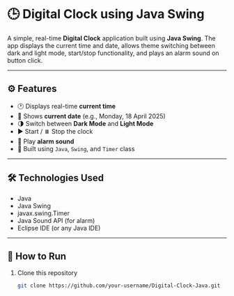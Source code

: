 # 🕒 Digital Clock using Java Swing

A simple, real-time **Digital Clock** application built using **Java Swing**. The app displays the current time and date, allows theme switching between dark and light mode, start/stop functionality, and plays an alarm sound on button click.

---

## ⚙️ Features

- 🕐 Displays real-time **current time**
- 📅 Shows **current date** (e.g., Monday, 18 April 2025)
- 🌗 Switch between **Dark Mode** and **Light Mode**
- ▶️ Start / ⏸️ Stop the clock
- 🔔 Play **alarm sound**
- 🎯 Built using `Java`, `Swing`, and `Timer` class

---

## 🛠️ Technologies Used

- Java
- Java Swing
- javax.swing.Timer
- Java Sound API (for alarm)
- Eclipse IDE (or any Java IDE)

---

## 🚀 How to Run

1. Clone this repository  
   ```bash
   git clone https://github.com/your-username/Digital-Clock-Java.git
